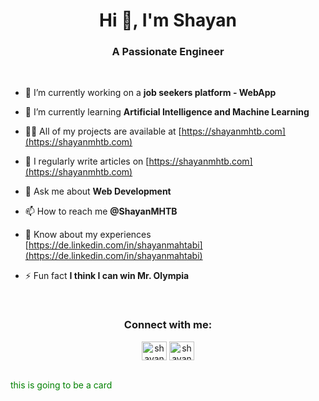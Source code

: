 <h1 align="center">Hi 👋, I'm Shayan</h1>
<h3 align="center">A Passionate Engineer</h3>

<br />

<!-- <p align="left"> <a href="https://github.com/ryo-ma/github-profile-trophy"><img src="https://github-profile-trophy.vercel.app/?username=shayanmhtb" alt="shayanmhtb" /></a> </p> -->

<!-- <p align="center"> <a href="https://twitter.com/shayanmhtb" target="blank"><img src="https://img.shields.io/twitter/follow/shayanmhtb?logo=twitter&style=for-the-badge" alt="shayanmhtb" /></a> </p> -->

- 🔭 I’m currently working on a **job seekers platform - WebApp**

- 🌱 I’m currently learning **Artificial Intelligence and Machine Learning**

- 👨‍💻 All of my projects are available at [https://shayanmhtb.com](https://shayanmhtb.com)

- 📝 I regularly write articles on [https://shayanmhtb.com](https://shayanmhtb.com)

- 💬 Ask me about **Web Development**

- 📫 How to reach me **@ShayanMHTB**

- 📄 Know about my experiences [https://de.linkedin.com/in/shayanmahtabi](https://de.linkedin.com/in/shayanmahtabi)

- ⚡ Fun fact **I think I can win Mr. Olympia**

<br />

<h3 align="center">Connect with me:</h3>
<p align="center">
<a href="https://twitter.com/shayanmhtb" target="blank"><img align="center" src="https://raw.githubusercontent.com/rahuldkjain/github-profile-readme-generator/master/src/images/icons/Social/twitter.svg" alt="shayanmhtb" height="30" width="40" /></a>
<a href="https://linkedin.com/in/shayanmahtabi" target="blank"><img align="center" src="https://raw.githubusercontent.com/rahuldkjain/github-profile-readme-generator/master/src/images/icons/Social/linked-in-alt.svg" alt="shayanmahtabi" height="30" width="40" /></a>
</p>

<!-- <p><a href="https://www.buymeacoffee.com/ShayanMHTB"> <img align="left" src="https://cdn.buymeacoffee.com/buttons/v2/default-yellow.png" height="50" width="210" alt="ShayanMHTB" /></a></p><br><br> -->

<br />

<div style="color: green">
  this is going to be a card
</div>

<!-- <div style="display: flex; flex-direction: column; align-items: center;">
<h3 style="font-size: 2em;">Profile Stats:</h3>
<p><img src="https://github-readme-stats.vercel.app/api/top-langs?username=shayanmhtb&show_icons=true&locale=en&layout=compact" alt="shayanmhtb" /></p>

<p>&nbsp;<img src="https://github-readme-stats.vercel.app/api?username=shayanmhtb&show_icons=true&locale=en" alt="shayanmhtb" /></p>

<p><img src="https://github-readme-streak-stats.herokuapp.com/?user=shayanmhtb&" alt="shayanmhtb" /></p>
</div> -->
